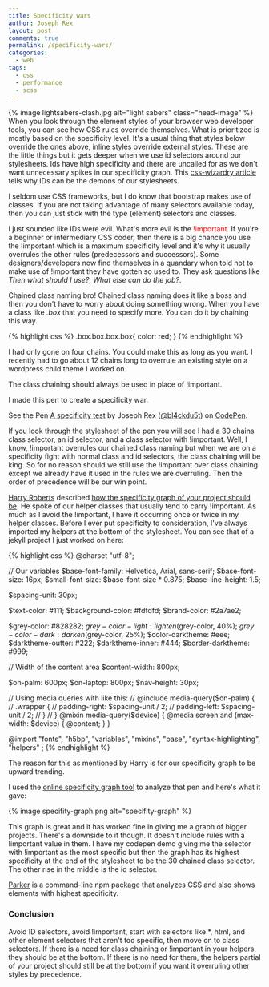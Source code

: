 ```yaml
---
title: Specificity wars
author: Joseph Rex
layout: post
comments: true
permalink: /specificity-wars/
categories:
  - web
tags:
  - css
  - performance
  - scss
---
```

{% image lightsabers-clash.jpg alt="light sabers" class="head-image" %}
When you look through the element styles of your browser web developer tools, you can see how CSS rules override themselves. What is prioritized is mostly based on the specificity level. It's a usual thing that styles below override the ones above, inline styles override external styles. These are the little things but it gets deeper when we use id selectors around our stylesheets. Ids have high specificity and there are uncalled for as we don't want unnecessary spikes in our specificity graph. This <a href="http://csswizardry.com/2011/09/when-using-ids-can-be-a-pain-in-the-class/" target="_blank">css-wizardry article</a> tells why IDs can be the demons of our stylesheets.
<!--more-->
I seldom use CSS frameworks, but I do know that bootstrap makes use of classes. If you are not taking advantage of many selectors available today, then you can just stick with the type (element) selectors and classes.

I just sounded like IDs were evil. What's more evil is the <span style="color: #ff0000;">!important</span>. If you're a beginner or intermediary CSS coder, then there is a big chance you use the !important which is a maximum specificity level and it's why it usually overrules the other rules (predecessors and successors). Some designers/developers now find themselves in a quandary when told not to make use of !important they have gotten so used to. They ask questions like *Then what should I use?*, *What else can do the job?*.

Chained class naming bro! Chained class naming does it like a boss and then you don't have to worry about doing something wrong. When you have a class like *.box* that you need to specify more. You can do it by chaining this way.

{% highlight css %}
.box.box.box.box{ color: red; }
{% endhighlight %}

I had only gone on four chains. You could make this as long as you want. I recently had to go about 12 chains long to overrule an existing style on a wordpress child theme I worked on.

The class chaining should always be used in place of !important.

I made this pen to create a specificity war.

<p data-height="268" data-theme-id="0" data-slug-hash="PwzPpo" data-default-tab="result" data-user="bl4ckdu5t" class='codepen'>See the Pen <a href='http://codepen.io/bl4ckdu5t/pen/PwzPpo/'>A specificity test</a> by Joseph Rex (<a href='http://codepen.io/bl4ckdu5t'>@bl4ckdu5t</a>) on <a href='http://codepen.io'>CodePen</a>.</p>
<script async src="//assets.codepen.io/assets/embed/ei.js"></script>



If you look through the stylesheet of the pen you will see I had a 30 chains class selector, an id selector, and a class selector with !important. Well, I know, !important overrules our chained class naming but when we are on a specificity fight with normal class and id selectors, the class chaining will be king. So for no reason should we still use the !important over class chaining except we already have it used in the rules we are overruling. Then the order of precedence will be our win point.

<a href="http://twitter.com/csswizardry" target="_blank">Harry Roberts</a> described <a href="http://csswizardry.com/2014/10/the-specificity-graph/" target="_blank">how the specificity graph of your project should be</a>. He spoke of our helper classes that usually tend to carry !important. As much as I avoid the !important, I have it occurring once or twice in my helper classes. Before I ever put specificity to consideration, I've always imported my helpers at the bottom of the stylesheet. You can see that of a jekyll project I just worked on here:

{% highlight css %}
@charset "utf-8";



// Our variables
$base-font-family: 	Helvetica, Arial, sans-serif;
$base-font-size:   	16px;
$small-font-size:  	$base-font-size * 0.875;
$base-line-height: 	1.5;

$spacing-unit:     	30px;

$text-color:       	#111;
$background-color: 	#fdfdfd;
$brand-color:      	#2a7ae2;

$grey-color:       	#828282;
$grey-color-light: 	lighten($grey-color, 40%);
$grey-color-dark:  	darken($grey-color, 25%);
$color-darktheme: 	#eee;
$darktheme-outter: 	#222;
$darktheme-inner: 	#444;
$border-darktheme: 	#999;

// Width of the content area
$content-width:    800px;

$on-palm:          600px;
$on-laptop:        800px;
$nav-height: 	   30px;



// Using media queries with like this:
// @include media-query($on-palm) {
//     .wrapper {
//         padding-right: $spacing-unit / 2;
//         padding-left: $spacing-unit / 2;
//     }
// }
@mixin media-query($device) {
    @media screen and (max-width: $device) {
        @content;
    }
}



@import
        "fonts",
        "h5bp",
        "variables",
        "mixins",
        "base",
        "syntax-highlighting",
        "helpers"
;
{% endhighlight %}

The reason for this as mentioned by Harry is for our specificity graph to be upward trending.

I used the <a href="http://jonassebastianohlsson.com/specificity-graph/" target="_blank">online specificity graph tool</a> to analyze that pen and here's what it gave:

{% image specifity-graph.png alt="specifity-graph" %}

This graph is great and it has worked fine in giving me a graph of bigger projects. There's a downside to it though. It doesn't include rules with a !important value in them. I have my codepen demo giving me the selector with !important as the most specific but then the graph has its highest specificity at the end of the stylesheet to be the 30 chained class selector. The other rise in the middle is the id selector.

<a href="https://github.com/katiefenn/parker" target="_blank">Parker</a> is a command-line npm package that analyzes CSS and also shows elements with highest specificity.

### Conclusion

Avoid ID selectors, avoid !important, start with selectors like *, html, and other element selectors that aren't too specific, then move on to class selectors. If there is a need for class chaining or !important in your helpers, they should be at the bottom. If there is no need for them, the helpers partial of your project should still be at the bottom if you want it overruling other styles by precedence.
